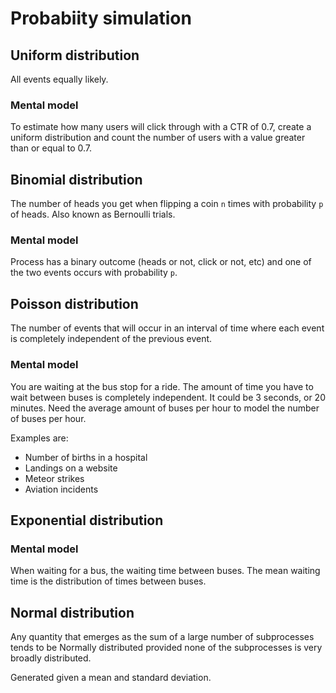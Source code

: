# Probabiity simulation

## Uniform distribution

All events equally likely.

### Mental model

To estimate how many users will click through with a CTR of 0.7,
create a uniform distribution and count the number of users with a value greater than or equal to 0.7.

## Binomial distribution

The number of heads you get when flipping a coin `n` times with probability `p` of heads.
Also known as Bernoulli trials.

### Mental model

Process has a binary outcome (heads or not, click or not, etc)
and one of the two events occurs with probability `p`.

## Poisson distribution

The number of events that will occur in an interval of time where each event is
completely independent of the previous event.

### Mental model

You are waiting at the bus stop for a ride.
The amount of time you have to wait between buses is completely independent.
It could be 3 seconds, or 20 minutes.
Need the average amount of buses per hour to model the number of buses per hour.

Examples are:

- Number of births in a hospital
- Landings on a website
- Meteor strikes
- Aviation incidents

## Exponential distribution

### Mental model

When waiting for a bus,
the waiting time between buses.
The mean waiting time is the distribution of times between buses.

## Normal distribution

Any quantity that emerges as the sum of a large number of subprocesses tends to be Normally distributed
provided none of the subprocesses is very broadly distributed.
 
Generated given a mean and standard deviation.
